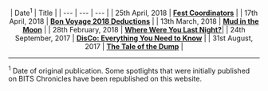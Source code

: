 <!-- TITLE: Spotlight -->
<!-- SUBTITLE: A list of spotlights published by Journal Club in reverse chronological order. -->

<center>

| Date<sup>1</sup> | Title |
| --- | --- | --- |
| 25th April, 2018 | **[Fest Coordinators](/news/spotlight/fest-coordinators)** |
| 17th April, 2018 | **[Bon Voyage 2018 Deductions](/news/spotlight/bon-voyage-2018)** | 
| 13th March, 2018 | **[Mud in the Moon](/news/spotlight/moonlight-dinner-2018)** |
| 28th February, 2018 | **[Where Were You Last Night?](/news/spotlight/where-you-last-night)**| 
| 24th September, 2017 | **[DisCo: Everything You Need to Know](/news/spotlight/discos)** |
| 31st August, 2017 | **[The Tale of the Dump](/news/spotlight/tale-of-dump)** |

</center>

-----

<sup>1</sup> Date of original publication. Some spotlights that were initially published on BITS Chronicles have been republished on this website.  
